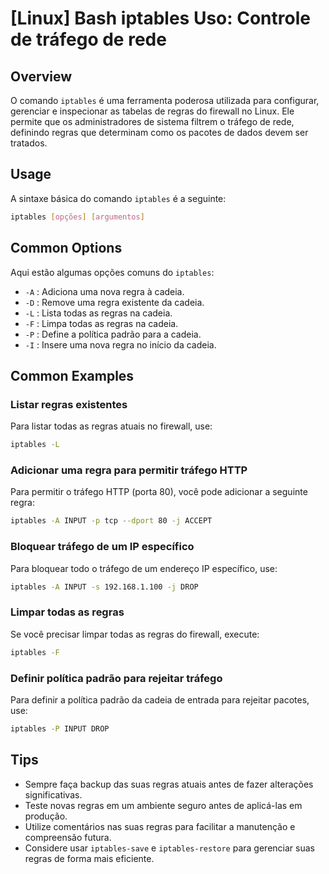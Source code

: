 # [Linux] Bash iptables Uso: Controle de tráfego de rede

## Overview
O comando `iptables` é uma ferramenta poderosa utilizada para configurar, gerenciar e inspecionar as tabelas de regras do firewall no Linux. Ele permite que os administradores de sistema filtrem o tráfego de rede, definindo regras que determinam como os pacotes de dados devem ser tratados.

## Usage
A sintaxe básica do comando `iptables` é a seguinte:

```bash
iptables [opções] [argumentos]
```

## Common Options
Aqui estão algumas opções comuns do `iptables`:

- `-A` : Adiciona uma nova regra à cadeia.
- `-D` : Remove uma regra existente da cadeia.
- `-L` : Lista todas as regras na cadeia.
- `-F` : Limpa todas as regras na cadeia.
- `-P` : Define a política padrão para a cadeia.
- `-I` : Insere uma nova regra no início da cadeia.

## Common Examples

### Listar regras existentes
Para listar todas as regras atuais no firewall, use:

```bash
iptables -L
```

### Adicionar uma regra para permitir tráfego HTTP
Para permitir o tráfego HTTP (porta 80), você pode adicionar a seguinte regra:

```bash
iptables -A INPUT -p tcp --dport 80 -j ACCEPT
```

### Bloquear tráfego de um IP específico
Para bloquear todo o tráfego de um endereço IP específico, use:

```bash
iptables -A INPUT -s 192.168.1.100 -j DROP
```

### Limpar todas as regras
Se você precisar limpar todas as regras do firewall, execute:

```bash
iptables -F
```

### Definir política padrão para rejeitar tráfego
Para definir a política padrão da cadeia de entrada para rejeitar pacotes, use:

```bash
iptables -P INPUT DROP
```

## Tips
- Sempre faça backup das suas regras atuais antes de fazer alterações significativas.
- Teste novas regras em um ambiente seguro antes de aplicá-las em produção.
- Utilize comentários nas suas regras para facilitar a manutenção e compreensão futura.
- Considere usar `iptables-save` e `iptables-restore` para gerenciar suas regras de forma mais eficiente.